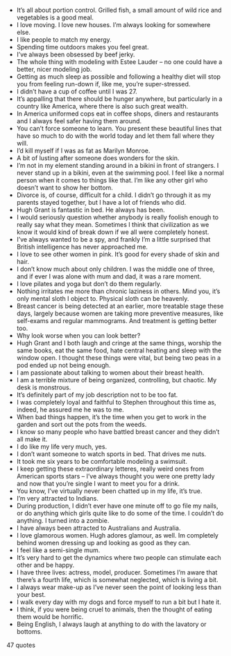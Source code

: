  - It’s all about portion control. Grilled fish, a small amount of wild rice and vegetables is a good meal.
 - I love moving. I love new houses. I’m always looking for somewhere else.
 - I like people to match my energy.
 - Spending time outdoors makes you feel great.
 - I’ve always been obsessed by beef jerky.
 - The whole thing with modeling with Estee Lauder – no one could have a better, nicer modeling job.
 - Getting as much sleep as possible and following a healthy diet will stop you from feeling run-down if, like me, you’re super-stressed.
 - I didn’t have a cup of coffee until I was 27.
 - It’s appalling that there should be hunger anywhere, but particularly in a country like America, where there is also such great wealth.
 - In America uniformed cops eat in coffee shops, diners and restaurants and I always feel safer having them around.
 - You can’t force someone to learn. You present these beautiful lines that have so much to do with the world today and let them fall where they will.
 - I’d kill myself if I was as fat as Marilyn Monroe.
 - A bit of lusting after someone does wonders for the skin.
 - I’m not in my element standing around in a bikini in front of strangers. I never stand up in a bikini, even at the swimming pool. I feel like a normal person when it comes to things like that. I’m like any other girl who doesn’t want to show her bottom.
 - Divorce is, of course, difficult for a child. I didn’t go through it as my parents stayed together, but I have a lot of friends who did.
 - Hugh Grant is fantastic in bed. He always has been.
 - I would seriously question whether anybody is really foolish enough to really say what they mean. Sometimes I think that civilization as we know it would kind of break down if we all were completely honest.
 - I’ve always wanted to be a spy, and frankly I’m a little surprised that British intelligence has never approached me.
 - I love to see other women in pink. It’s good for every shade of skin and hair.
 - I don’t know much about only children. I was the middle one of three, and if ever I was alone with mum and dad, it was a rare moment.
 - I love pilates and yoga but don’t do them regularly.
 - Nothing irritates me more than chronic laziness in others. Mind you, it’s only mental sloth I object to. Physical sloth can be heavenly.
 - Breast cancer is being detected at an earlier, more treatable stage these days, largely because women are taking more preventive measures, like self-exams and regular mammograms. And treatment is getting better too.
 - Why look worse when you can look better?
 - Hugh Grant and I both laugh and cringe at the same things, worship the same books, eat the same food, hate central heating and sleep with the window open. I thought these things were vital, but being two peas in a pod ended up not being enough.
 - I am passionate about talking to women about their breast health.
 - I am a terrible mixture of being organized, controlling, but chaotic. My desk is monstrous.
 - It’s definitely part of my job description not to be too fat.
 - I was completely loyal and faithful to Stephen throughout this time as, indeed, he assured me he was to me.
 - When bad things happen, it’s the time when you get to work in the garden and sort out the pots from the weeds.
 - I know so many people who have battled breast cancer and they didn’t all make it.
 - I do like my life very much, yes.
 - I don’t want someone to watch sports in bed. That drives me nuts.
 - It took me six years to be comfortable modeling a swimsuit.
 - I keep getting these extraordinary letteres, really weird ones from American sports stars – I’ve always thought you were one pretty lady and now that you’re single I want to meet you for a drink.
 - You know, I’ve virtually never been chatted up in my life, it’s true.
 - I’m very attracted to Indians.
 - During production, I didn’t ever have one minute off to go file my nails, or do anything which girls quite like to do some of the time. I couldn’t do anything. I turned into a zombie.
 - I have always been attracted to Australians and Australia.
 - I love glamorous women. Hugh adores glamour, as well. Im completely behind women dressing up and looking as good as they can.
 - I feel like a semi-single mum.
 - It’s very hard to get the dynamics where two people can stimulate each other and be happy.
 - I have three lives: actress, model, producer. Sometimes I’m aware that there’s a fourth life, which is somewhat neglected, which is living a bit.
 - I always wear make-up as I’ve never seen the point of looking less than your best.
 - I walk every day with my dogs and force myself to run a bit but I hate it.
 - I think, if you were being cruel to animals, then the thought of eating them would be horrific.
 - Being English, I always laugh at anything to do with the lavatory or bottoms.

47 quotes